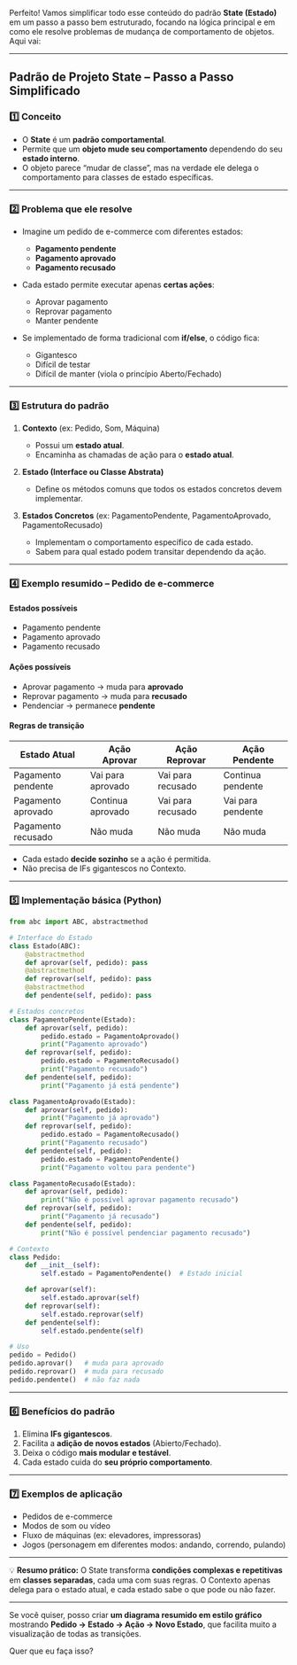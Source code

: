 Perfeito! Vamos simplificar todo esse conteúdo do padrão **State (Estado)** em um passo a passo bem estruturado, focando na lógica principal e em como ele resolve problemas de mudança de comportamento de objetos. Aqui vai:

---

## **Padrão de Projeto State – Passo a Passo Simplificado**

### **1️⃣ Conceito**

* O **State** é um **padrão comportamental**.
* Permite que um **objeto mude seu comportamento** dependendo do seu **estado interno**.
* O objeto parece “mudar de classe”, mas na verdade ele delega o comportamento para classes de estado específicas.

---

### **2️⃣ Problema que ele resolve**

* Imagine um pedido de e-commerce com diferentes estados:

  * **Pagamento pendente**
  * **Pagamento aprovado**
  * **Pagamento recusado**
* Cada estado permite executar apenas **certas ações**:

  * Aprovar pagamento
  * Reprovar pagamento
  * Manter pendente
* Se implementado de forma tradicional com **if/else**, o código fica:

  * Gigantesco
  * Difícil de testar
  * Difícil de manter (viola o princípio Aberto/Fechado)

---

### **3️⃣ Estrutura do padrão**

1. **Contexto** (ex: Pedido, Som, Máquina)

   * Possui um **estado atual**.
   * Encaminha as chamadas de ação para o **estado atual**.
2. **Estado (Interface ou Classe Abstrata)**

   * Define os métodos comuns que todos os estados concretos devem implementar.
3. **Estados Concretos** (ex: PagamentoPendente, PagamentoAprovado, PagamentoRecusado)

   * Implementam o comportamento específico de cada estado.
   * Sabem para qual estado podem transitar dependendo da ação.

---

### **4️⃣ Exemplo resumido – Pedido de e-commerce**

#### **Estados possíveis**

* Pagamento pendente
* Pagamento aprovado
* Pagamento recusado

#### **Ações possíveis**

* Aprovar pagamento → muda para **aprovado**
* Reprovar pagamento → muda para **recusado**
* Pendenciar → permanece **pendente**

#### **Regras de transição**

| Estado Atual       | Ação Aprovar      | Ação Reprovar     | Ação Pendente     |
| ------------------ | ----------------- | ----------------- | ----------------- |
| Pagamento pendente | Vai para aprovado | Vai para recusado | Continua pendente |
| Pagamento aprovado | Continua aprovado | Vai para recusado | Vai para pendente |
| Pagamento recusado | Não muda          | Não muda          | Não muda          |

* Cada estado **decide sozinho** se a ação é permitida.
* Não precisa de IFs gigantescos no Contexto.

---

### **5️⃣ Implementação básica (Python)**

```python
from abc import ABC, abstractmethod

# Interface do Estado
class Estado(ABC):
    @abstractmethod
    def aprovar(self, pedido): pass
    @abstractmethod
    def reprovar(self, pedido): pass
    @abstractmethod
    def pendente(self, pedido): pass

# Estados concretos
class PagamentoPendente(Estado):
    def aprovar(self, pedido):
        pedido.estado = PagamentoAprovado()
        print("Pagamento aprovado")
    def reprovar(self, pedido):
        pedido.estado = PagamentoRecusado()
        print("Pagamento recusado")
    def pendente(self, pedido):
        print("Pagamento já está pendente")

class PagamentoAprovado(Estado):
    def aprovar(self, pedido):
        print("Pagamento já aprovado")
    def reprovar(self, pedido):
        pedido.estado = PagamentoRecusado()
        print("Pagamento recusado")
    def pendente(self, pedido):
        pedido.estado = PagamentoPendente()
        print("Pagamento voltou para pendente")

class PagamentoRecusado(Estado):
    def aprovar(self, pedido):
        print("Não é possível aprovar pagamento recusado")
    def reprovar(self, pedido):
        print("Pagamento já recusado")
    def pendente(self, pedido):
        print("Não é possível pendenciar pagamento recusado")

# Contexto
class Pedido:
    def __init__(self):
        self.estado = PagamentoPendente()  # Estado inicial

    def aprovar(self):
        self.estado.aprovar(self)
    def reprovar(self):
        self.estado.reprovar(self)
    def pendente(self):
        self.estado.pendente(self)

# Uso
pedido = Pedido()
pedido.aprovar()   # muda para aprovado
pedido.reprovar()  # muda para recusado
pedido.pendente()  # não faz nada
```

---

### **6️⃣ Benefícios do padrão**

1. Elimina **IFs gigantescos**.
2. Facilita a **adição de novos estados** (Abierto/Fechado).
3. Deixa o código **mais modular e testável**.
4. Cada estado cuida do **seu próprio comportamento**.

---

### **7️⃣ Exemplos de aplicação**

* Pedidos de e-commerce
* Modos de som ou vídeo
* Fluxo de máquinas (ex: elevadores, impressoras)
* Jogos (personagem em diferentes modos: andando, correndo, pulando)

---

💡 **Resumo prático:**
O State transforma **condições complexas e repetitivas** em **classes separadas**, cada uma com suas regras. O Contexto apenas delega para o estado atual, e cada estado sabe o que pode ou não fazer.

---

Se você quiser, posso criar **um diagrama resumido em estilo gráfico** mostrando **Pedido → Estado → Ação → Novo Estado**, que facilita muito a visualização de todas as transições.

Quer que eu faça isso?

